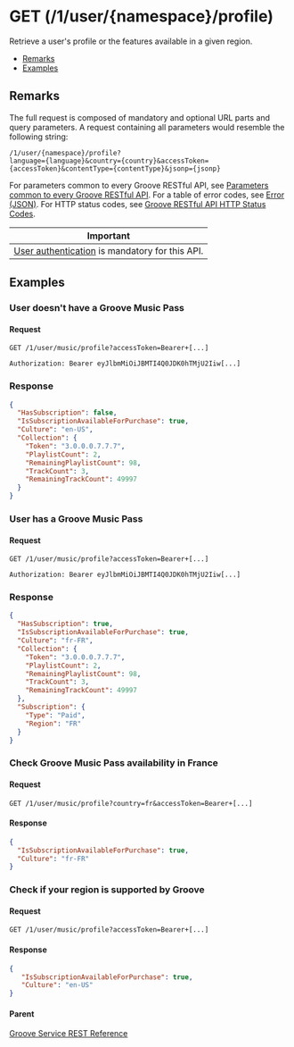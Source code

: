 # GET (/1/user/{namespace}/profile)
Retrieve a user's profile or the features available in a given region.

-   [Remarks](#remarks)
-   [Examples](#examples)

## Remarks
The full request is composed of mandatory and optional URL parts and query parameters. A request containing all parameters would resemble the following string:
```http
/1/user/{namespace}/profile?
language={language}&country={country}&accessToken={accessToken}&contentType={contentType}&jsonp={jsonp}
```

For parameters common to every Groove RESTful API, see [Parameters common to every Groove RESTful API](common-parameters.md). For a table of error codes, see [Error (JSON)](JSON-Error.md). For HTTP status codes, see [Groove RESTful API HTTP Status Codes](HTTPStatusCodes.md).

| Important                                                                        |
|------------------------------------------------------------------------------------------|
| [User authentication](../Using-the-Groove-RESTful-Services/User-Authentication.md) is mandatory for this API. |

## Examples
### User doesn't have a Groove Music Pass
#### Request
```http
GET /1/user/music/profile?accessToken=Bearer+[...]

Authorization: Bearer eyJlbmMiOiJBMTI4Q0JDK0hTMjU2Iiw[...]
```

### Response
```json
{
  "HasSubscription": false,
  "IsSubscriptionAvailableForPurchase": true,
  "Culture": "en-US",
  "Collection": {
    "Token": "3.0.0.0.7.7.7",
    "PlaylistCount": 2,
    "RemainingPlaylistCount": 98,
    "TrackCount": 3,
    "RemainingTrackCount": 49997
  }
}
```

### User has a Groove Music Pass
#### Request
```http
GET /1/user/music/profile?accessToken=Bearer+[...]

Authorization: Bearer eyJlbmMiOiJBMTI4Q0JDK0hTMjU2Iiw[...]
```
### Response
```json
{
  "HasSubscription": true,
  "IsSubscriptionAvailableForPurchase": true,
  "Culture": "fr-FR",
  "Collection": {
    "Token": "3.0.0.0.7.7.7",
    "PlaylistCount": 2,
    "RemainingPlaylistCount": 98,
    "TrackCount": 3,
    "RemainingTrackCount": 49997
  },
  "Subscription": {
    "Type": "Paid",
    "Region": "FR"
  }
}
```

### Check Groove Music Pass availability in France
#### Request
```http
GET /1/user/music/profile?country=fr&accessToken=Bearer+[...]
```

#### Response
```json
{
  "IsSubscriptionAvailableForPurchase": true,
  "Culture": "fr-FR"
}
```

### Check if your region is supported by Groove
#### Request
```http
GET /1/user/music/profile?accessToken=Bearer+[...]
```

#### Response
```json
{
   "IsSubscriptionAvailableForPurchase": true,
   "Culture": "en-US"
}
```

#### Parent
[Groove Service REST Reference](overview.md)
